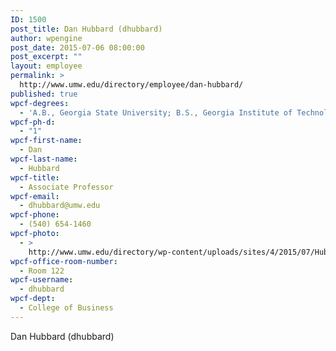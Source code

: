 ```yaml
---
ID: 1500
post_title: Dan Hubbard (dhubbard)
author: wpengine
post_date: 2015-07-06 08:00:00
post_excerpt: ""
layout: employee
permalink: >
  http://www.umw.edu/directory/employee/dan-hubbard/
published: true
wpcf-degrees:
  - 'A.B., Georgia State University; B.S., Georgia Institute of Technology; M.A., Middlebury College; M.Acct., Ph.D., Virginia Polytechnic Institute & State University'
wpcf-ph-d:
  - "1"
wpcf-first-name:
  - Dan
wpcf-last-name:
  - Hubbard
wpcf-title:
  - Associate Professor
wpcf-email:
  - dhubbard@umw.edu
wpcf-phone:
  - (540) 654-1460
wpcf-photo:
  - >
    http://www.umw.edu/directory/wp-content/uploads/sites/4/2015/07/HubbardDan11.jpg
wpcf-office-room-number:
  - Room 122
wpcf-username:
  - dhubbard
wpcf-dept:
  - College of Business
---
```

Dan Hubbard (dhubbard)